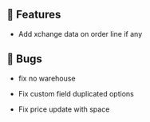 ## 🚀 Features

- Add xchange data on order line if any


## 🐛 Bugs

- fix no warehouse

- Fix custom field duplicated options

- Fix price update with space